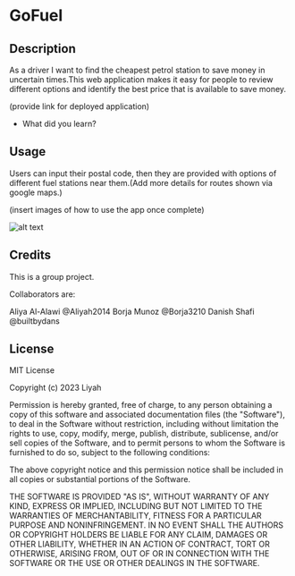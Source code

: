 # GoFuel

## Description

As a driver I want to find the cheapest petrol station to save money in uncertain times.This web application makes it easy for people to review different options and identify the best price that is available to save money.

(provide link for deployed application)

- What did you learn?

## Usage

Users can input their postal code, then they are provided with options of different fuel stations near them.(Add more details for routes shown via google maps.)

(insert images of how to use the app once complete)

![alt text](assets/images/screenshot.png)

## Credits

This is a group project.

Collaborators are:

Aliya Al-Alawi @Aliyah2014
Borja Munoz @Borja3210 
Danish Shafi @builtbydans

## License

MIT License

Copyright (c) 2023 Liyah

Permission is hereby granted, free of charge, to any person obtaining a copy
of this software and associated documentation files (the "Software"), to deal
in the Software without restriction, including without limitation the rights
to use, copy, modify, merge, publish, distribute, sublicense, and/or sell
copies of the Software, and to permit persons to whom the Software is
furnished to do so, subject to the following conditions:

The above copyright notice and this permission notice shall be included in all
copies or substantial portions of the Software.

THE SOFTWARE IS PROVIDED "AS IS", WITHOUT WARRANTY OF ANY KIND, EXPRESS OR
IMPLIED, INCLUDING BUT NOT LIMITED TO THE WARRANTIES OF MERCHANTABILITY,
FITNESS FOR A PARTICULAR PURPOSE AND NONINFRINGEMENT. IN NO EVENT SHALL THE
AUTHORS OR COPYRIGHT HOLDERS BE LIABLE FOR ANY CLAIM, DAMAGES OR OTHER
LIABILITY, WHETHER IN AN ACTION OF CONTRACT, TORT OR OTHERWISE, ARISING FROM,
OUT OF OR IN CONNECTION WITH THE SOFTWARE OR THE USE OR OTHER DEALINGS IN THE
SOFTWARE.